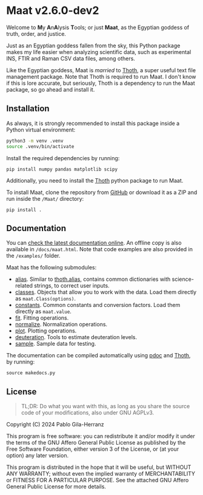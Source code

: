 # Maat v2.6.0-dev2

Welcome to **M**y **A**n**A**lysis **T**ools; or just **Maat**, as the Egyptian goddess of truth, order, and justice.  

Just as an Egyptian goddess fallen from the sky, this Python package makes my life easier when analyzing scientific data, such as experimental INS, FTIR and Raman CSV data files, among others.

Like the Egyptian goddess, Maat is *married* to [Thoth](https://github.com/pablogila/Thoth), a super useful text file management package. Note that Thoth is required to run Maat. I don't know if this is lore accurate, but seriously, Thoth is a dependency to run the Maat package, so go ahead and install it.  


## Installation

As always, it is strongly recommended to install this package inside a Python virtual environment:  
```bash
python3 -m venv .venv
source .venv/bin/activate
```

Install the required dependencies by running:  
```shell
pip install numpy pandas matplotlib scipy
```

Additionally, you need to install the [Thoth](https://github.com/pablogila/Thoth) python package to run Maat.  

To install Maat, clone the repository from [GitHub](https://github.com/pablogila/Maat/) or download it as a ZIP and run inside the `/Maat/` directory:  
```shell
pip install .
```


## Documentation

You can [check the latest documentation online](https://pablogila.github.io/Maat/).
An offline copy is also available in `/docs/maat.html`.
Note that code examples are also provided in the `/examples/` folder.  

Maat has the following submodules:

- [alias](https://pablogila.github.io/Maat/maat/alias.html). Similar to [thoth.alias](https://pablogila.github.io/Thoth/thoth/alias.html), contains common dictionaries with science-related strings, to correct user inputs.
- [classes](https://pablogila.github.io/Maat/maat/classes.html). Objects that allow you to work with the data. Load them directly as `maat.Class(options)`.
- [constants](https://pablogila.github.io/Maat/maat/constants.html). Common constants and conversion factors. Load them directly as `maat.value`.
- [fit](https://pablogila.github.io/Maat/maat/fit.html). Fitting operations.
- [normalize](https://pablogila.github.io/Maat/maat/normalize.html). Normalization operations.
- [plot](https://pablogila.github.io/Maat/maat/plot.html). Plotting operations.
- [deuteration](https://pablogila.github.io/Maat/maat/deuteration.html). Tools to estimate deuteration levels.
- [sample](https://pablogila.github.io/Maat/maat/sample.html). Sample data for testing.

The documentation can be compiled automatically using [pdoc](https://pdoc.dev/) and [Thoth](https://github.com/pablogila/Thoth), by running:
```shell
source makedocs.py
```


## License

> TL;DR: Do what you want with this, as long as you share the source code of your modifications, also under GNU AGPLv3.  

Copyright (C) 2024  Pablo Gila-Herranz

This program is free software: you can redistribute it and/or modify
it under the terms of the GNU Affero General Public License as published
by the Free Software Foundation, either version 3 of the License, or
(at your option) any later version.

This program is distributed in the hope that it will be useful,
but WITHOUT ANY WARRANTY; without even the implied warranty of
MERCHANTABILITY or FITNESS FOR A PARTICULAR PURPOSE.
See the attached GNU Affero General Public License for more details.
